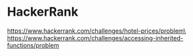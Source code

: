 # HackerRank

https://www.hackerrank.com/challenges/hotel-prices/problem\
https://www.hackerrank.com/challenges/accessing-inherited-functions/problem   
